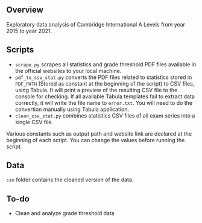 Overview
------
Exploratory data analysis of Cambridge International A Levels from year 2015 to year 2021. 

Scripts
-----
- `scrape.py` scrapes all statistics and grade threshold PDF files available in the official websites to your local machine.
- `pdf_to_csv_stat.py` converts the PDF files related to statistics stored in `PDF_PATH` (Stored as constant at the beginning of the script) to CSV files, using Tabula. It will print a preview of the resulting CSV file to the console for checking. If all available Tabula templates fail to extract data correctly, it will write the file name to `error.txt`. You will need to do the convertion manually using Tabula application.
- `clean_csv_stat.py` combines statistics CSV files of all exam series into a single CSV file. 

Various constants such as output path and website link are declared at the beginning of each script. You can change the values before running the script.

Data
---
`csv` folder contains the cleaned version of the data.

To-do
----
- Clean and analyze grade threshold data 

